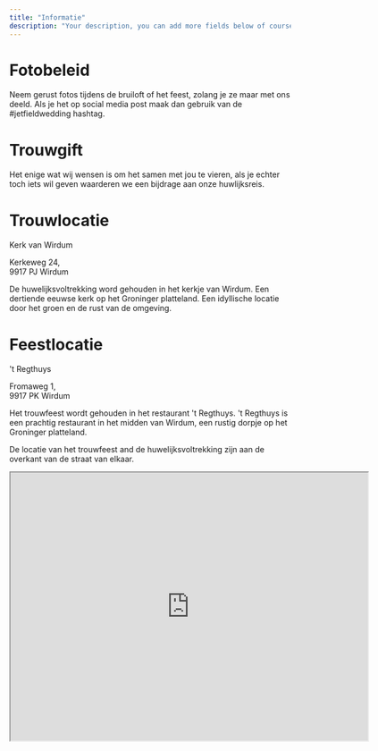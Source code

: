 ```yaml
---
title: "Informatie"
description: "Your description, you can add more fields below of course..."
---
```


<h1>Fotobeleid</h1>
Neem gerust fotos tijdens de bruiloft of het feest, zolang je ze maar met ons deeld. Als je het op social media post maak dan gebruik van de #jetfieldwedding hashtag.

<h1>Trouwgift</h1>
Het enige wat wij wensen is om het samen met jou te vieren, als je echter toch iets wil geven waarderen we een bijdrage aan onze huwlijksreis.

<h1>Trouwlocatie</h1>

Kerk van Wirdum

Kerkeweg 24,<br />
9917 PJ Wirdum

De huwelijksvoltrekking word gehouden in het kerkje van Wirdum.
Een dertiende eeuwse kerk op het Groninger platteland. Een idyllische locatie door het groen en de rust van de omgeving.

<h1>Feestlocatie</h1>

't Regthuys

Fromaweg 1,<br/>
9917 PK Wirdum

Het trouwfeest wordt gehouden in het restaurant 't Regthuys. 't Regthuys is een prachtig restaurant in het midden van Wirdum, een rustig dorpje op het Groninger platteland.

De locatie van het trouwfeest and de huwelijksvoltrekking zijn aan de overkant van de straat van elkaar.

<iframe src="https://www.google.com/maps/d/u/0/embed?mid=1zpfMXipxe8UgFLqH1IiIvPz-AHADe_8&ehbc=2E312F" width="640" height="480"></iframe>
